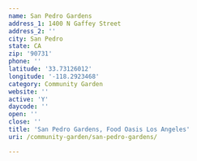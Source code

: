 ```yaml
---
name: San Pedro Gardens
address_1: 1400 N Gaffey Street
address_2: ''
city: San Pedro
state: CA
zip: '90731'
phone: ''
latitude: '33.73126012'
longitude: '-118.2923468'
category: Community Garden
website: ''
active: 'Y'
daycode: ''
open: ''
close: ''
title: 'San Pedro Gardens, Food Oasis Los Angeles'
uri: /community-garden/san-pedro-gardens/

---
```

